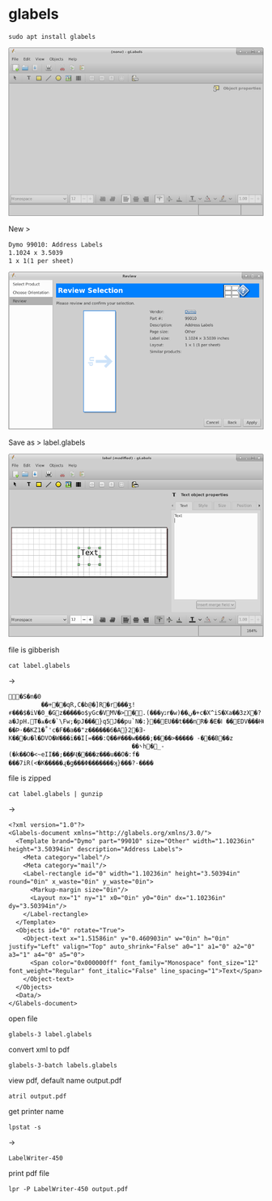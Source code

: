 # glabels

```
sudo apt install glabels
```

![](2019-07-07-11-17-33.png)


New > 

```
Dymo 99010: Address Labels
1.1024 x 3.5039
1 x 1(1 per sheet)
```


![](2019-07-07-11-28-53.png)

Save as > label.glabels

![](2019-07-07-11-30-23.png)


file is gibberish



```
cat label.glabels
```

->

```
�S�n�0
         ��+��qR,C�b@�]R�r���ʒ!ɍ���$�iV�0_�Gz�����o$yGc�VMV�>�.(���yנr�w)��ڹ�+c�X^iS�Xa��3zX�?a�JpH.T�ѧ�є�`\Fw;�pJ���}q5J��pu`N�:}��EU��t���nR�܈�E�ߊ ��EDV���H��+m��F����؀���k�s��H���S��]���s��u8���LA���]6`*�&B�uaН#��Ԕ�!��Ϸ·��KZ1�˚'c�F��a��"z������6�A}2�Ǝ-K���u�l�DVO�W���i��I[=���:Q��#���w����;����>����� -���B��z
                                  ��܌h�ͬ_-(�k��O�<~eII��;��ٟ�Ҷ����z���u��O�:f�
���7iR(<�K�����ɻ�g���Φ�������ʞ}���?-����
```

file is zipped

```
cat label.glabels | gunzip
```
->
```
<?xml version="1.0"?>
<Glabels-document xmlns="http://glabels.org/xmlns/3.0/">
  <Template brand="Dymo" part="99010" size="Other" width="1.10236in" height="3.50394in" description="Address Labels">
    <Meta category="label"/>
    <Meta category="mail"/>
    <Label-rectangle id="0" width="1.10236in" height="3.50394in" round="0in" x_waste="0in" y_waste="0in">
      <Markup-margin size="0in"/>
      <Layout nx="1" ny="1" x0="0in" y0="0in" dx="1.10236in" dy="3.50394in"/>
    </Label-rectangle>
  </Template>
  <Objects id="0" rotate="True">
    <Object-text x="1.51586in" y="0.460903in" w="0in" h="0in" justify="Left" valign="Top" auto_shrink="False" a0="1" a1="0" a2="0" a3="1" a4="0" a5="0">
      <Span color="0x000000ff" font_family="Monospace" font_size="12" font_weight="Regular" font_italic="False" line_spacing="1">Text</Span>
    </Object-text>
  </Objects>
  <Data/>
</Glabels-document>

```

open file

```
glabels-3 label.glabels
```

convert xml to pdf
```
glabels-3-batch labels.glabels
```

view pdf, default name output.pdf
```
atril output.pdf
```

get printer name
```
lpstat -s
```

->
```
LabelWriter-450
```

print pdf file
```
lpr -P LabelWriter-450 output.pdf
```